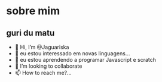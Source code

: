 # sobre mim

## guri du matu

- 👋 Hi, I’m @Jaguariska
- 👀 eu estou interessado em novas linguagens...
- 🌱 eu estou aprendendo a programar  Javascript e scratch
- 💞️ I’m looking to collaborate 
- 📫 How to reach me?...

<!---
Jaguariska/Jaguariska is a ✨ special ✨ repository because its `README.md` (this file) appears on your GitHub profile.
You can click the Preview link to take a look at your changes.
---

